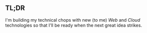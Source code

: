 ## TL;DR
I'm building my technical chops with new (to me) *Web* and *Cloud* technologies
so that I'll be ready when the next great idea strikes.
